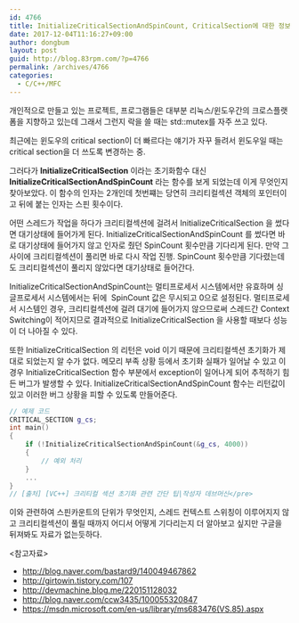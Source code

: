 ```yaml
---
id: 4766
title: InitializeCriticalSectionAndSpinCount, CriticalSection에 대한 정보 이것저것
date: 2017-12-04T11:16:27+09:00
author: dongbum
layout: post
guid: http://blog.83rpm.com/?p=4766
permalink: /archives/4766
categories:
  - C/C++/MFC
---
```

개인적으로 만들고 있는 프로젝트, 프로그램들은 대부분 리눅스/윈도우간의 크로스플랫폼을 지향하고 있는데 그래서 그런지 락을 쓸 때는 std::mutex를 자주 쓰고 있다.

최근에는 윈도우의 critical section이 더 빠르다는 얘기가 자꾸 들려서 윈도우일 때는 critical section을 더 쓰도록 변경하는 중.

그러다가 **InitializeCriticalSection** 이라는 초기화함수 대신 **InitializeCriticalSectionAndSpinCount** 라는 함수를 보게 되었는데 이게 무엇인지 찾아보았다. 이 함수의 인자는 2개인데 첫번쨰는 당연히 크리티컬섹션 객체의 포인터이고 뒤에 붙는 인자는 스핀 횟수이다.

어떤 스레드가 작업을 하다가 크리티컬섹션에 걸려서 InitializeCriticalSection 을 썼다면 대기상태에 들어가게 된다. InitializeCriticalSectionAndSpinCount 를 썼다면 바로 대기상태에 들어가지 않고 인자로 줬던 SpinCount 횟수만큼 기다리게 된다. 만약 그 사이에 크리티컬섹션이 풀리면 바로 다시 작업 진행. SpinCount 횟수만큼 기다렸는데도 크리티컬섹션이 풀리지 않았다면 대기상태로 들어간다.

InitializeCriticalSectionAndSpinCount는 멀티프로세서 시스템에서만 유효하며 싱글프로세서 시스템에서는 뒤에  SpinCount 값은 무시되고 0으로 설정된다. 멀티프로세서 시스템인 경우, 크리티컬섹션에 걸려 대기에 들어가지 않으므로써 스레드간 Context Switching이 적어지므로 결과적으로 InitializeCriticalSection 을 사용할 때보다 성능이 더 나아질 수 있다.

또한 InitializeCriticalSection 의 리턴은 void 이기 때문에 크리티컬섹션 초기화가 제대로 되었는지 알 수가 없다. 메모리 부족 상황 등에서 초기화 실패가 일어날 수 있고 이 경우 InitializeCriticalSection 함수 부분에서 exception이 일어나게 되어 추적하기 힘든 버그가 발생할 수 있다. InitializeCriticalSectionAndSpinCount 함수는 리턴값이 있고 이러한 버그 상황을 피할 수 있도록 만들어준다.

```cpp
// 예제 코드
CRITICAL_SECTION g_cs;
int main()
{
    if (!InitializeCriticalSectionAndSpinCount(&g_cs, 4000))
    {
        // 예외 처리
    }
    ...
}
// [출처] [VC++] 크리티컬 섹션 초기화 관련 간단 팁|작성자 데브머신</pre>
```

이와 관련하여 스핀카운트의 단위가 무엇인지, 스레드 컨텍스트 스위칭이 이루어지지 않고 크리티컬섹션이 풀릴 때까지 어디서 어떻게 기다리는지 더 알아보고 싶지만 구글을 뒤져봐도 자료가 없는듯하다.

<참고자료>

  * http://blog.naver.com/bastard9/140049467862
  * http://girtowin.tistory.com/107
  * http://devmachine.blog.me/220151128032
  * http://blog.naver.com/ccw3435/100055320847
  * https://msdn.microsoft.com/en-us/library/ms683476(VS.85).aspx
